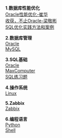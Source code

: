**1.数据库性能优化**  
[Oracle性能优化-崔华](https://github.com/lpeiyi/notes/blob/main/database-optimization/Oracle/Oracle-Performance-Optimization/Oracle-Performance-Optimization.md)   
[收获，不止Oracle-梁敬彬](https://github.com/lpeiyi/notes/blob/main/database-optimization/Oracle/Harvest-Not-Just-Oracle/Harvest-Not-Just-Oracle.md)   
[SQL优化实践方法和案例](https://github.com/lpeiyi/notes/blob/main/database-optimization/Oracle/Sql-Optimization-Practice/Sql-Optimization-Practice.md)

**2.数据库管理**  
[Oracle](https://github.com/lpeiyi/notes/blob/main/Database-Administrator/Oracle/Administrators-Guide/Administrators-Guide.md)   
[MySQL](https://github.com/lpeiyi/notes/blob/main/Database-Administrator/MySQL/Admin/Admin-of-MySQL.md)

**3.SQL基础**  
[Oracle](https://github.com/lpeiyi/notes/blob/main/database/oracle.md)  
[MaxComputer](https://github.com/lpeiyi/notes/blob/main/database/MaxComputer.md)   
[SQL练习题](https://github.com/lpeiyi/notes/blob/main/sql/SQLEXER/SQLEXER.md)   

**4.操作系统**  
[Linux](https://github.com/lpeiyi/notes/blob/main/Linux/Linux.md)   

**5.Zabbix**   
[Zabbix](https://github.com/lpeiyi/notes/blob/main/zabbix/zabbix.md)

**6.编程语言**   
[Python]()   
[Shell]()
